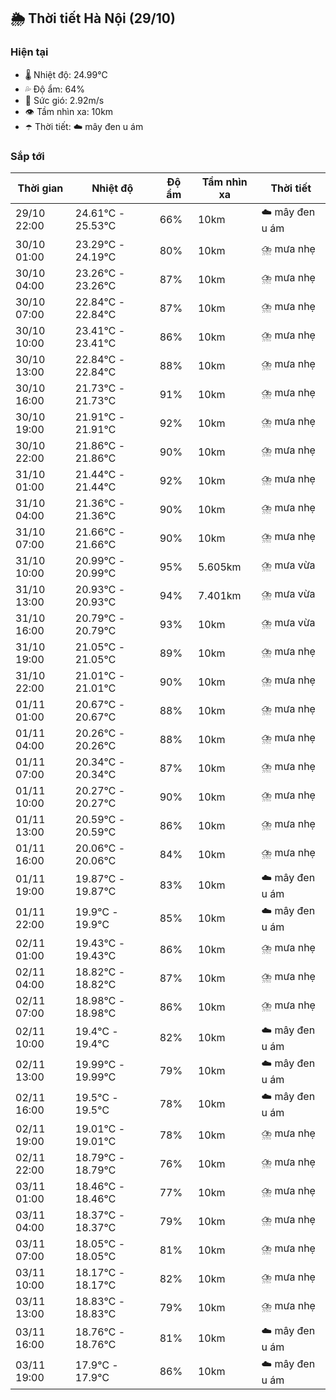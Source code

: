 ## 🌦️ Thời tiết Hà Nội (29/10)

### Hiện tại

- 🌡️ Nhiệt độ: 24.99℃
- 💦 Độ ẩm: 64%
- 💨 Sức gió: 2.92m/s
- 👁️ Tầm nhìn xa: 10km
- ☂️ Thời tiết: ☁️ mây đen u ám

### Sắp tới

| Thời gian | Nhiệt độ | Độ ẩm | Tầm nhìn xa | Thời tiết |
| --- | --- | --- | --- | --- |
| 29/10 22:00 | 24.61℃ - 25.53℃ | 66% | 10km | ☁️ mây đen u ám |
| 30/10 01:00 | 23.29℃ - 24.19℃ | 80% | 10km | ⛈️ mưa nhẹ |
| 30/10 04:00 | 23.26℃ - 23.26℃ | 87% | 10km | ⛈️ mưa nhẹ |
| 30/10 07:00 | 22.84℃ - 22.84℃ | 87% | 10km | ⛈️ mưa nhẹ |
| 30/10 10:00 | 23.41℃ - 23.41℃ | 86% | 10km | ⛈️ mưa nhẹ |
| 30/10 13:00 | 22.84℃ - 22.84℃ | 88% | 10km | ⛈️ mưa nhẹ |
| 30/10 16:00 | 21.73℃ - 21.73℃ | 91% | 10km | ⛈️ mưa nhẹ |
| 30/10 19:00 | 21.91℃ - 21.91℃ | 92% | 10km | ⛈️ mưa nhẹ |
| 30/10 22:00 | 21.86℃ - 21.86℃ | 90% | 10km | ⛈️ mưa nhẹ |
| 31/10 01:00 | 21.44℃ - 21.44℃ | 92% | 10km | ⛈️ mưa nhẹ |
| 31/10 04:00 | 21.36℃ - 21.36℃ | 90% | 10km | ⛈️ mưa nhẹ |
| 31/10 07:00 | 21.66℃ - 21.66℃ | 90% | 10km | ⛈️ mưa nhẹ |
| 31/10 10:00 | 20.99℃ - 20.99℃ | 95% | 5.605km | ⛈️ mưa vừa |
| 31/10 13:00 | 20.93℃ - 20.93℃ | 94% | 7.401km | ⛈️ mưa vừa |
| 31/10 16:00 | 20.79℃ - 20.79℃ | 93% | 10km | ⛈️ mưa vừa |
| 31/10 19:00 | 21.05℃ - 21.05℃ | 89% | 10km | ⛈️ mưa nhẹ |
| 31/10 22:00 | 21.01℃ - 21.01℃ | 90% | 10km | ⛈️ mưa nhẹ |
| 01/11 01:00 | 20.67℃ - 20.67℃ | 88% | 10km | ⛈️ mưa nhẹ |
| 01/11 04:00 | 20.26℃ - 20.26℃ | 88% | 10km | ⛈️ mưa nhẹ |
| 01/11 07:00 | 20.34℃ - 20.34℃ | 87% | 10km | ⛈️ mưa nhẹ |
| 01/11 10:00 | 20.27℃ - 20.27℃ | 90% | 10km | ⛈️ mưa nhẹ |
| 01/11 13:00 | 20.59℃ - 20.59℃ | 86% | 10km | ⛈️ mưa nhẹ |
| 01/11 16:00 | 20.06℃ - 20.06℃ | 84% | 10km | ⛈️ mưa nhẹ |
| 01/11 19:00 | 19.87℃ - 19.87℃ | 83% | 10km | ☁️ mây đen u ám |
| 01/11 22:00 | 19.9℃ - 19.9℃ | 85% | 10km | ☁️ mây đen u ám |
| 02/11 01:00 | 19.43℃ - 19.43℃ | 86% | 10km | ⛈️ mưa nhẹ |
| 02/11 04:00 | 18.82℃ - 18.82℃ | 87% | 10km | ⛈️ mưa nhẹ |
| 02/11 07:00 | 18.98℃ - 18.98℃ | 86% | 10km | ⛈️ mưa nhẹ |
| 02/11 10:00 | 19.4℃ - 19.4℃ | 82% | 10km | ☁️ mây đen u ám |
| 02/11 13:00 | 19.99℃ - 19.99℃ | 79% | 10km | ☁️ mây đen u ám |
| 02/11 16:00 | 19.5℃ - 19.5℃ | 78% | 10km | ☁️ mây đen u ám |
| 02/11 19:00 | 19.01℃ - 19.01℃ | 78% | 10km | ⛈️ mưa nhẹ |
| 02/11 22:00 | 18.79℃ - 18.79℃ | 76% | 10km | ⛈️ mưa nhẹ |
| 03/11 01:00 | 18.46℃ - 18.46℃ | 77% | 10km | ⛈️ mưa nhẹ |
| 03/11 04:00 | 18.37℃ - 18.37℃ | 79% | 10km | ⛈️ mưa nhẹ |
| 03/11 07:00 | 18.05℃ - 18.05℃ | 81% | 10km | ⛈️ mưa nhẹ |
| 03/11 10:00 | 18.17℃ - 18.17℃ | 82% | 10km | ⛈️ mưa nhẹ |
| 03/11 13:00 | 18.83℃ - 18.83℃ | 79% | 10km | ⛈️ mưa nhẹ |
| 03/11 16:00 | 18.76℃ - 18.76℃ | 81% | 10km | ☁️ mây đen u ám |
| 03/11 19:00 | 17.9℃ - 17.9℃ | 86% | 10km | ☁️ mây đen u ám |
